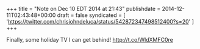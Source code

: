+++
title = "Note on Dec 10 EDT 2014 at 21:43"
publishdate = 2014-12-11T02:43:48+00:00
draft = false
syndicated = [ 'https://twitter.com/chrisjohndeluca/status/542872347498512400?s=20' ]
+++

Finally, some holiday TV I can get behind! http://t.co/WldXMFC0re
